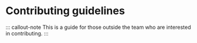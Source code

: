 # Contributing guidelines

::: callout-note
This is a guide for those outside the team who are interested in
contributing.
:::
